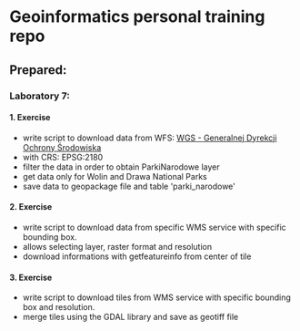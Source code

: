 # Geoinformatics personal training repo

## Prepared:

### Laboratory 7:
#### 1. Exercise
   
- write script to download data from WFS:
[WGS - Generalnej Dyrekcji Ochrony Środowiska](https://sdi.gdos.gov.pl/wfs)
- with CRS: EPSG:2180
- filter the data in order to obtain ParkiNarodowe layer
- get data only for Wolin and Drawa National Parks
- save data to geopackage file and table 'parki_narodowe'

#### 2. Exercise

- write script to download data from specific WMS service with specific bounding box.
- allows selecting layer, raster format and resolution
- download informations with getfeatureinfo from center of tile

#### 3. Exercise

- write script to download tiles from WMS service with specific bounding box and resolution.
- merge tiles using the GDAL library and save as geotiff file

